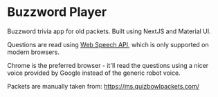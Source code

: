 # Buzzword Player

Buzzword trivia app for old packets. Built using NextJS and Material UI.

Questions are read using [Web Speech API](https://developer.mozilla.org/en-US/docs/Web/API/Web_Speech_API), which is only supported on modern browsers.

Chrome is the preferred browser - it'll read the questions using a nicer voice provided by
Google instead of the generic robot voice.

Packets are manually taken from:
https://ms.quizbowlpackets.com/
